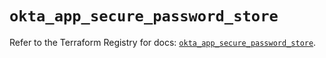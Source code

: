 # `okta_app_secure_password_store`

Refer to the Terraform Registry for docs: [`okta_app_secure_password_store`](https://registry.terraform.io/providers/okta/okta/4.14.1/docs/resources/app_secure_password_store).
